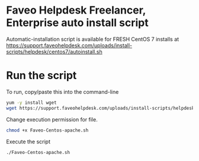 # Faveo Helpdesk Freelancer, Enterprise auto install script

Automatic-installation script is available for FRESH CentOS 7 installs at
https://support.faveohelpdesk.com/uploads/install-scripts/helpdesk/centos7/autoinstall.sh

# Run the script

To run, copy/paste this into the command-line
    
```sh
yum -y install wget
wget https://support.faveohelpdesk.com/uploads/install-scripts/helpdesk/centos7/autoinstall.sh
```

Change execution permission for file.

```sh
chmod +x Faveo-Centos-apache.sh
```

Execute the script

```sh
./Faveo-Centos-apache.sh
```